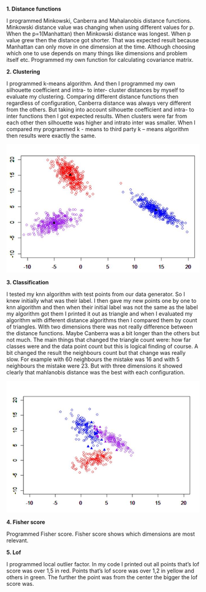 **1. Distance functions**

I programmed Minkowski, Canberra and Mahalanobis distance functions. Minkowski distance
value was changing when using different values for p. When the p=1(Manhattan) then Minkowski
distance was longest. When p value grew then the distance got shorter. That was expected result
because Manhattan can only move in one dimension at the time. Although choosing which one
to use depends on many things like dimensions and problem itself etc. Programmed my own
function for calculating covariance matrix.

**2. Clustering**

I programmed k-means algorithm. And then I programmed my own silhouette coefficient and
intra- to inter- cluster distances by myself to evaluate my clustering. Comparing different distance
functions then regardless of configuration, Canberra distance was always very different from the
others. But taking into account silhouette coefficient and intra- to inter functions then I got
expected results. When clusters were far from each other then silhouette was higher and intrato inter was smaller.
When I compared my programmed k - means to third party k – means algorithm then results
were exactly the same. 

![k-means clustering result](/Pictures/Hw1DmKmeans.JPG)

**3. Classification**

I tested my knn algorithm with test points from our data generator. So I knew initially what was
their label. I then gave my new points one by one to knn algorithm and then when their initial
label was not the same as the label my algorithm got them I printed it out as triangle and when I
evaluated my algorithm with different distance algorithms then I compared them by count of
triangles.
With two dimensions there was not really difference between the distance functions. Maybe
Canberra was a bit longer than the others but not much. The main things that changed the
triangle count were: how far classes were and the data point count but this is logical finding of
course. A bit changed the result the neighbours count but that change was really slow. For
example with 60 neighbours the mistake was 16 and with 5 neighbours the mistake were 23.
But with three dimensions it showed clearly that mahlanobis distance was the best with each
configuration. 

![knn classification result](/Pictures/Hw1DmKnn.JPG)

**4. Fisher score**

Programmed Fisher score. Fisher score shows which dimensions are most relevant.

**5. Lof**

I programmed local outlier factor.
In my code I printed out all points that’s lof score was over 1,5 in red. Points that’s lof score was
over 1,2 in yellow and others in green. The further the point was from the center the bigger the
lof score was.